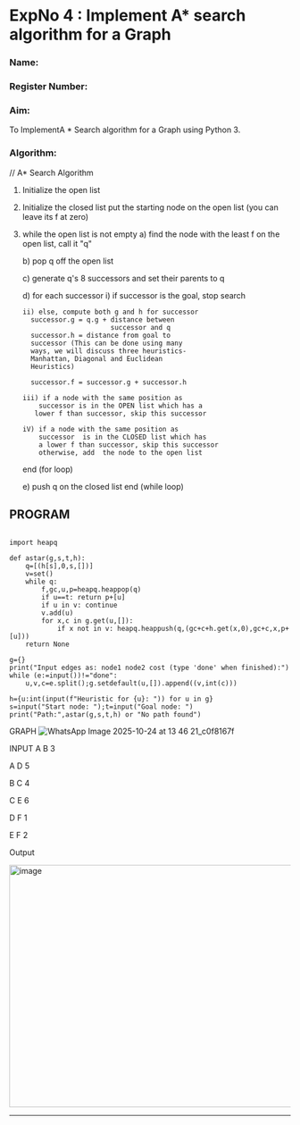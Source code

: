 <h1>ExpNo 4 : Implement A* search algorithm for a Graph</h1> 
<h3>Name:       </h3>
<h3>Register Number:           </h3>
<H3>Aim:</H3>
<p>To ImplementA * Search algorithm for a Graph using Python 3.</p>
<H3>Algorithm:</H3>


// A* Search Algorithm
1.  Initialize the open list
2.  Initialize the closed list
    put the starting node on the open 
    list (you can leave its f at zero)

3.  while the open list is not empty
    a) find the node with the least f on 
       the open list, call it "q"

    b) pop q off the open list
  
    c) generate q's 8 successors and set their 
       parents to q
   
    d) for each successor
        i) if successor is the goal, stop search
        
        ii) else, compute both g and h for successor
          successor.g = q.g + distance between 
                              successor and q
          successor.h = distance from goal to 
          successor (This can be done using many 
          ways, we will discuss three heuristics- 
          Manhattan, Diagonal and Euclidean 
          Heuristics)
          
          successor.f = successor.g + successor.h

        iii) if a node with the same position as 
            successor is in the OPEN list which has a 
           lower f than successor, skip this successor

        iV) if a node with the same position as 
            successor  is in the CLOSED list which has
            a lower f than successor, skip this successor
            otherwise, add  the node to the open list
     end (for loop)
  
    e) push q on the closed list
    end (while loop)

## PROGRAM
```

import heapq

def astar(g,s,t,h):
    q=[(h[s],0,s,[])]
    v=set()
    while q:
        f,gc,u,p=heapq.heappop(q)
        if u==t: return p+[u]
        if u in v: continue
        v.add(u)
        for x,c in g.get(u,[]): 
            if x not in v: heapq.heappush(q,(gc+c+h.get(x,0),gc+c,x,p+[u]))
    return None

g={}
print("Input edges as: node1 node2 cost (type 'done' when finished):")
while (e:=input())!="done":
    u,v,c=e.split();g.setdefault(u,[]).append((v,int(c)))

h={u:int(input(f"Heuristic for {u}: ")) for u in g}
s=input("Start node: ");t=input("Goal node: ")
print("Path:",astar(g,s,t,h) or "No path found")

```

GRAPH 
![WhatsApp Image 2025-10-24 at 13 46 21_c0f8167f](https://github.com/user-attachments/assets/dfc76ac5-a368-4e1a-8753-ca2a64af78f7)


INPUT
A B 3

A D 5

B C 4

C E 6

D F 1

E F 2

Output

<img width="643" height="434" alt="image" src="https://github.com/user-attachments/assets/f5f0e072-d473-4950-9257-376837cf79c4" />




<hr>


